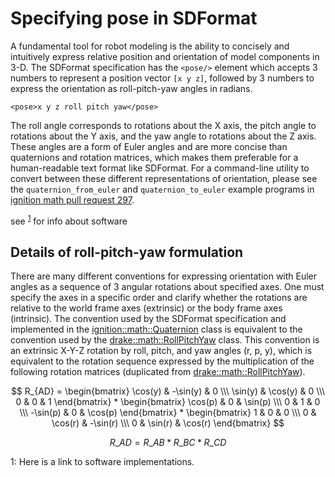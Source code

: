 # Specifying pose in SDFormat

A fundamental tool for robot modeling is the ability to concisely and
intuitively express relative position and orientation of model components
in 3-D.
The SDFormat specification has the `<pose/>` element which accepts 3 numbers
to represent a position vector `[x y z]`, followed by 3 numbers to express the
orientation as roll-pitch-yaw angles in radians.

    <pose>x y z roll pitch yaw</pose>

The roll angle corresponds to rotations about the X axis, the pitch angle
to rotations about the Y axis, and the yaw angle to rotations about the Z axis.
These angles are a form of Euler angles and are more concise than
quaternions and rotation matrices, which makes them preferable for a
human-readable text format like SDFormat.
For a command-line utility to convert between these different representations
of orientation, please see the `quaternion_from_euler` and `quaternion_to_euler`
example programs in
[ignition math pull request 297](https://bitbucket.org/ignitionrobotics/ign-math/pull-requests/297/examples-converting-between-euler-angles/diff).

see <sup>[1](#software)</sup> for info about software

## Details of roll-pitch-yaw formulation

There are many different conventions for expressing orientation with Euler
angles as a sequence of 3 angular rotations about specified axes.
One must specify the axes in a specific order and clarify whether the rotations
are relative to the world frame axes (extrinsic) or the body frame axes
(intrinsic).
The convention used by the SDFormat specification and implemented in the
[ignition::math::Quaternion](https://bitbucket.org/ignitionrobotics/ign-math/src/ignition-math4_4.0.0/include/ignition/math/Quaternion.hh#Quaternion.hh-308:398)
class is equivalent to the convention used by the
[drake::math::RollPitchYaw](https://github.com/RobotLocomotion/drake/blob/246b2c038/math/roll_pitch_yaw.h#L19-L31)
class.
This convention is an extrinsic X-Y-Z rotation by roll, pitch, and yaw angles
(r, p, y), which is equivalent to the rotation sequence expressed by the
multiplication of the following rotation matrices (duplicated from
[drake::math::RollPitchYaw](https://github.com/RobotLocomotion/drake/blob/246b2c038/math/roll_pitch_yaw.h#L19-L31)).

<script src='https://cdnjs.cloudflare.com/ajax/libs/mathjax/2.7.5/MathJax.js?config=TeX-MML-AM_CHTML' async></script>

$$
    R_{AD}
    =
    \begin{bmatrix}
      \cos(y) & -\sin(y) & 0 \\\
      \sin(y) &  \cos(y) & 0 \\\
           0  &       0  & 1
    \end{bmatrix}
    *
    \begin{bmatrix}
       \cos(p) & 0 & \sin(p) \\\
            0  & 1 &      0  \\\
      -\sin(p) & 0 & \cos(p)
    \end{bmatrix}
    *
    \begin{bmatrix}
      1 &      0  &       0  \\\
      0 & \cos(r) & -\sin(r) \\\
      0 & \sin(r) &  \cos(r)
    \end{bmatrix}
$$

$$ R\_{AD} = R\_{AB} * R\_{BC} * R\_{CD} $$


<a name="software">1</a>: Here is a link to software implementations.

